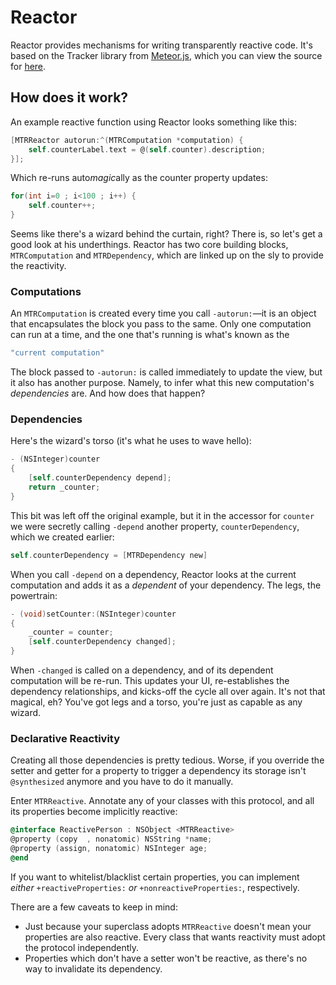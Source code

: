 # Reactor
Reactor provides mechanisms for writing transparently reactive code. It's based on the Tracker
library from [Meteor.js](https://www.meteor.com/), which you can view the source for [here](https://github.com/meteor/meteor/blob/devel/packages/tracker/tracker.js).

## How does it work?
An example reactive function using Reactor looks something like this:
```Objective-C
[MTRReactor autorun:^(MTRComputation *computation) {
    self.counterLabel.text = @(self.counter).description;
}];
```

Which re-runs auto*magic*ally as the counter property updates:
```Objective-C
for(int i=0 ; i<100 ; i++) {
    self.counter++;
}
```

Seems like there's a wizard behind the curtain, right? There is, so let's get a good look at his underthings. Reactor has two core building blocks, `MTRComputation` and `MTRDependency`, which are linked up on the sly to provide the reactivity.

### Computations
An `MTRComputation` is created every time you call `-autorun:`&mdash;it is an object that encapsulates the block you pass to
the same. Only one computation can run at a time, and the one that's running is what's known as the
```Haskell
"current computation"
```
The block passed to `-autorun:` is called immediately to update the view, but it also has another purpose. Namely, to infer what 
this new computation's *dependencies* are. And how does that happen?

### Dependencies
Here's the wizard's torso (it's what he uses to wave hello):
```Objective-C
- (NSInteger)counter
{
    [self.counterDependency depend];
    return _counter;
}
```

This bit was left off the original example, but it in the accessor for `counter` we were secretly calling `-depend` another 
property, `counterDependency`, which we created earlier:
```Objective-C
self.counterDependency = [MTRDependency new]
```
When you call `-depend` on a dependency, Reactor looks at the current computation and adds it as a *dependent* of your 
dependency. The legs, the powertrain:
```Objective-C
- (void)setCounter:(NSInteger)counter
{
    _counter = counter;
    [self.counterDependency changed];
}
```
When `-changed` is called on a dependency, and of its dependent computation will be re-run. This updates your UI, re-establishes
the dependency relationships, and kicks-off the cycle all over again. It's not that magical, eh? You've got legs and a torso,
you're just as capable as any wizard.

### Declarative Reactivity

Creating all those dependencies is pretty tedious. Worse, if you override the setter and getter for a property to trigger a dependency its storage isn't `@synthesized` anymore and you have to do it manually.

Enter `MTRReactive`. Annotate any of your classes with this protocol, and all its properties become implicitly reactive:
```Objective-C
@interface ReactivePerson : NSObject <MTRReactive>
@property (copy  , nonatomic) NSString *name;
@property (assign, nonatomic) NSInteger age;
@end
```

If you want to whitelist/blacklist certain properties, you can implement *either* `+reactiveProperties:` *or* `+nonreactiveProperties:`, respectively.

There are a few caveats to keep in mind:
- Just because your superclass adopts `MTRReactive` doesn't mean your properties are also reactive. Every class that wants reactivity must adopt the protocol independently.
- Properties which don't have a setter won't be reactive, as there's no way to invalidate its dependency.
